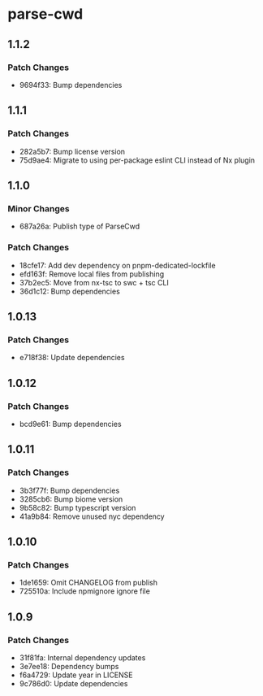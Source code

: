 # parse-cwd

## 1.1.2

### Patch Changes

- 9694f33: Bump dependencies

## 1.1.1

### Patch Changes

- 282a5b7: Bump license version
- 75d9ae4: Migrate to using per-package eslint CLI instead of Nx plugin

## 1.1.0

### Minor Changes

- 687a26a: Publish type of ParseCwd

### Patch Changes

- 18cfe17: Add dev dependency on pnpm-dedicated-lockfile
- efd163f: Remove local files from publishing
- 37b2ec5: Move from nx-tsc to swc + tsc CLI
- 36d1c12: Bump dependencies

## 1.0.13

### Patch Changes

- e718f38: Update dependencies

## 1.0.12

### Patch Changes

- bcd9e61: Bump dependencies

## 1.0.11

### Patch Changes

- 3b3f77f: Bump dependencies
- 3285cb6: Bump biome version
- 9b58c82: Bump typescript version
- 41a9b84: Remove unused nyc dependency

## 1.0.10

### Patch Changes

- 1de1659: Omit CHANGELOG from publish
- 725510a: Include npmignore ignore file

## 1.0.9

### Patch Changes

- 31f81fa: Internal dependency updates
- 3e7ee18: Dependency bumps
- f6a4729: Update year in LICENSE
- 9c786d0: Update dependencies
